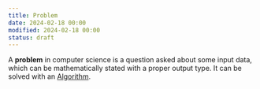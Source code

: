 ```yaml
---
title: Problem
date: 2024-02-18 00:00
modified: 2024-02-18 00:00
status: draft
---
```


A **problem** in computer science is a question asked about some input data, which can be mathematically stated with a proper output type. It can be solved with an [Algorithm](algorithm.md).
